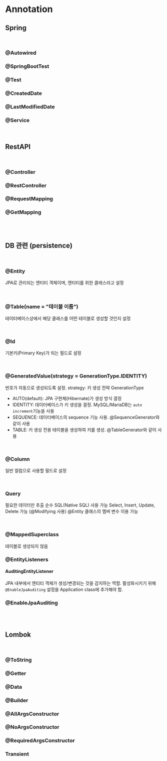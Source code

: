 # Annotation

## Spring

<br>

### @Autowired

### @SpringBootTest

### @Test

### @CreatedDate

### @LastModifiedDate

### @Service

<br>

## RestAPI

<br>

### @Controller

### @RestController

### @RequestMapping

### @GetMapping

<br>
<br>

## DB 관련 (persistence)

<br>

### @Entity

JPA로 관리되는 앤티티 객체이며, 엔티티를 위한 클래스라고 설정

<br>

### @Table(name = "테이블 이름")

테이터베이스상에서 해당 클래스를 어떤 테이블로 생성할 것인지 설정

<br>

### @Id

기본키(Primary Key)가 되는 필드로 설정

<br>

### @GeneratedValue(strategy = GenerationType.IDENTITY)

번호가 자동으로 생성되도록 설정.
strategy: 키 생성 전략
GenerationType

- AUTO(default): JPA 구현체(Hibernate)가 생성 방식 결정
- IDENTITY: 데이터베이스가 키 생성을 결정. MySQL/MariaDB는 `auto increment`기능을 사용
- SEQUENCE: 데이터베이스의 sequence 기능 사용. @SequenceGenerator와 같이 사용
- TABLE: 키 생성 전용 테이블을 생성하여 키를 생성. @TableGenerator와 같이 사용

<br>

### @Column

일반 컬럼으로 사용할 필드로 설정

<br>

### Query

필요한 데이터만 추출
순수 SQL(Native SQL) 사용 가능
Select, Insert, Update, Delete 가능 (@Modifying 사용)
@Entity 클래스의 멤버 변수 이용 가능

<br>

### @MappedSuperclass

테이블로 생성되지 않음

### @EntityListeners

#### AuditingEntityListener

JPA 내부에서 엔티티 객체가 생성/변경되는 것을 감지하는 역할.
활성화시키기 위해 `@EnableJpaAuditing` 설정을 Application class에 추가해야 함.

### @EnableJpaAuditing

<br>
<br>

## Lombok

<br>

### @ToString

### @Getter

### @Data

### @Builder

### @AllArgsConstructor

### @NoArgsConstructor

### @RequiredArgsConstructor

### Transient
